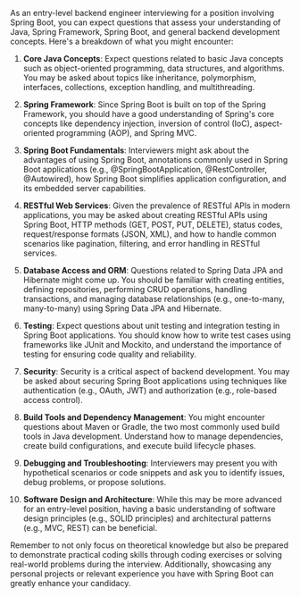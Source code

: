 As an entry-level backend engineer interviewing for a position involving Spring Boot, you can expect questions that assess your understanding of Java, Spring Framework, Spring Boot, and general backend development concepts. Here's a breakdown of what you might encounter:

1. **Core Java Concepts**: Expect questions related to basic Java concepts such as object-oriented programming, data structures, and algorithms. You may be asked about topics like inheritance, polymorphism, interfaces, collections, exception handling, and multithreading.

2. **Spring Framework**: Since Spring Boot is built on top of the Spring Framework, you should have a good understanding of Spring's core concepts like dependency injection, inversion of control (IoC), aspect-oriented programming (AOP), and Spring MVC.

3. **Spring Boot Fundamentals**: Interviewers might ask about the advantages of using Spring Boot, annotations commonly used in Spring Boot applications (e.g., @SpringBootApplication, @RestController, @Autowired), how Spring Boot simplifies application configuration, and its embedded server capabilities.

4. **RESTful Web Services**: Given the prevalence of RESTful APIs in modern applications, you may be asked about creating RESTful APIs using Spring Boot, HTTP methods (GET, POST, PUT, DELETE), status codes, request/response formats (JSON, XML), and how to handle common scenarios like pagination, filtering, and error handling in RESTful services.

5. **Database Access and ORM**: Questions related to Spring Data JPA and Hibernate might come up. You should be familiar with creating entities, defining repositories, performing CRUD operations, handling transactions, and managing database relationships (e.g., one-to-many, many-to-many) using Spring Data JPA and Hibernate.

6. **Testing**: Expect questions about unit testing and integration testing in Spring Boot applications. You should know how to write test cases using frameworks like JUnit and Mockito, and understand the importance of testing for ensuring code quality and reliability.

7. **Security**: Security is a critical aspect of backend development. You may be asked about securing Spring Boot applications using techniques like authentication (e.g., OAuth, JWT) and authorization (e.g., role-based access control).

8. **Build Tools and Dependency Management**: You might encounter questions about Maven or Gradle, the two most commonly used build tools in Java development. Understand how to manage dependencies, create build configurations, and execute build lifecycle phases.

9. **Debugging and Troubleshooting**: Interviewers may present you with hypothetical scenarios or code snippets and ask you to identify issues, debug problems, or propose solutions.

10. **Software Design and Architecture**: While this may be more advanced for an entry-level position, having a basic understanding of software design principles (e.g., SOLID principles) and architectural patterns (e.g., MVC, REST) can be beneficial.

Remember to not only focus on theoretical knowledge but also be prepared to demonstrate practical coding skills through coding exercises or solving real-world problems during the interview. Additionally, showcasing any personal projects or relevant experience you have with Spring Boot can greatly enhance your candidacy.